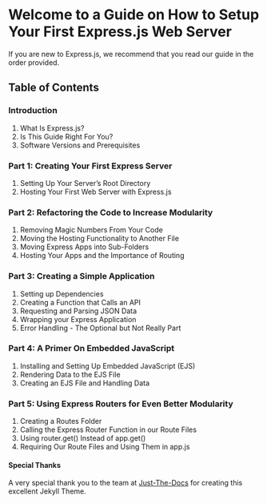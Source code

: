 # Welcome to a Guide on How to Setup Your First Express.js Web Server

If you are new to Express.js, we recommend that you read our guide in the order provided.

## Table of Contents

### Introduction
<ol>
<li>What Is Express.js?</li>
<li>Is This Guide Right For You?</li>
<li>Software Versions and Prerequisites</li>
</ol>

### Part 1: Creating Your First Express Server
<ol>
<li>Setting Up Your Server’s Root Directory</li>
<li>Hosting Your First Web Server with Express.js</li>
</ol>

### Part 2: Refactoring the Code to Increase Modularity
<ol>
<li>Removing Magic Numbers From Your Code</li>
<li>Moving the Hosting Functionality to Another File</li>
<li>Moving Express Apps into Sub-Folders</li>
<li>Hosting Your Apps and the Importance of Routing</li>
</ol>

### Part 3: Creating a Simple Application
<ol>
<li>Setting up Dependencies</li>
<li>Creating a Function that Calls an API</li>
<li>Requesting and Parsing JSON Data</li>
<li>Wrapping your Express Application</li>
<li>Error Handling - The Optional but Not Really Part</li>
</ol>

### Part 4: A Primer On Embedded JavaScript
<ol>
<li>Installing and Setting Up Embedded JavaScript (EJS)</li>
<li>Rendering Data to the EJS File</li>
<li>Creating an EJS File and Handling Data</li>
</ol>

### Part 5: Using Express Routers for Even Better Modularity
<ol>
<li>Creating a Routes Folder</li>
<li>Calling the Express Router Function in our Route Files</li>
<li>Using router.get() Instead of app.get()</li>
<li>Requiring Our Route Files and Using Them in app.js</li>
</ol>


#### Special Thanks

A very special thank you to the team at [Just-The-Docs](https://github.com/pmarsceill/just-the-docs) for creating this excellent Jekyll Theme.